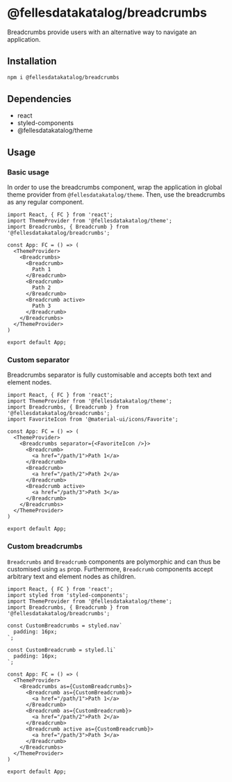# @fellesdatakatalog/breadcrumbs

Breadcrumbs provide users with an alternative way to navigate an application.

## Installation

```bash
npm i @fellesdatakatalog/breadcrumbs
```

## Dependencies

- react
- styled-components
- @fellesdatakatalog/theme

## Usage

### Basic usage

In order to use the breadcrumbs component, wrap the application in global theme provider from `@fellesdatakatalog/theme`. Then, use the breadcrumbs as any regular component.

```tsx
import React, { FC } from 'react';
import ThemeProvider from '@fellesdatakatalog/theme';
import Breadcrumbs, { Breadcrumb } from '@fellesdatakatalog/breadcrumbs';

const App: FC = () => (
  <ThemeProvider>
    <Breadcrumbs>
      <Breadcrumb>
        Path 1
      </Breadcrumb>
      <Breadcrumb>
        Path 2
      </Breadcrumb>
      <Breadcrumb active>
        Path 3
      </Breadcrumb>
    </Breadcrumbs>
  </ThemeProvider>
)

export default App;
```

### Custom separator

Breadcrumbs separator is fully customisable and accepts both text and element nodes.

```tsx
import React, { FC } from 'react';
import ThemeProvider from '@fellesdatakatalog/theme';
import Breadcrumbs, { Breadcrumb } from '@fellesdatakatalog/breadcrumbs';
import FavoriteIcon from '@material-ui/icons/Favorite';

const App: FC = () => (
  <ThemeProvider>
    <Breadcrumbs separator={<FavoriteIcon />}>
      <Breadcrumb>
        <a href="/path/1">Path 1</a>
      </Breadcrumb>
      <Breadcrumb>
        <a href="/path/2">Path 2</a>
      </Breadcrumb>
      <Breadcrumb active>
        <a href="/path/3">Path 3</a>
      </Breadcrumb>
    </Breadcrumbs>
  </ThemeProvider>
)

export default App;
```

### Custom breadcrumbs

`Breadcrumbs` and `Breadcrumb` components are polymorphic and can thus be customised using `as` prop. Furthermore, `Breadcrumb` components accept arbitrary text and element nodes as children.

```tsx
import React, { FC } from 'react';
import styled from 'styled-components';
import ThemeProvider from '@fellesdatakatalog/theme';
import Breadcrumbs, { Breadcrumb } from '@fellesdatakatalog/breadcrumbs';

const CustomBreadcrumbs = styled.nav`
  padding: 16px;
`;

const CustomBreadcrumb = styled.li`
  padding: 16px;
`;

const App: FC = () => (
  <ThemeProvider>
    <Breadcrumbs as={CustomBreadcrumbs}>
      <Breadcrumb as={CustomBreadcrumb}>
        <a href="/path/1">Path 1</a>
      </Breadcrumb>
      <Breadcrumb as={CustomBreadcrumb}>
        <a href="/path/2">Path 2</a>
      </Breadcrumb>
      <Breadcrumb active as={CustomBreadcrumb}>
        <a href="/path/3">Path 3</a>
      </Breadcrumb>
    </Breadcrumbs>
  </ThemeProvider>
)

export default App;
```
